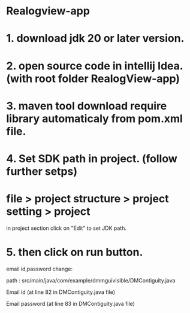 # Realogview-app

# 1. download jdk 20 or later version.
# 2. open source code in intellij Idea.(with root folder RealogView-app) 
# 3. maven tool download require library automaticaly from pom.xml file.
# 4. Set SDK path in project. (follow further setps)
# file > project structure > project setting > project
in project section click on "Edit" to set JDK path.
# 5. then click on run button.

email id,password change:

path : src/main/java/com/example/dmmguivisible/DMContiguity.java

Email id (at line 82 in DMContiguity.java file)

Email password (at line 83 in DMContiguity.java file)
